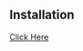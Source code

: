 ## Installation
[Click Here](https://discord.com/oauth2/authorize?client_id=711825049790971904&scope=bot)
